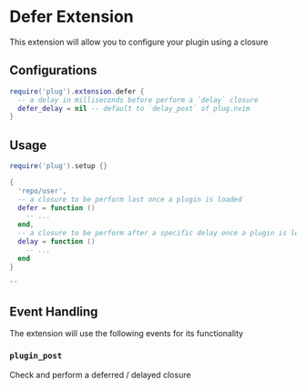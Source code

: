 # Defer Extension

This extension will allow you to configure your plugin using a closure

## Configurations

```lua
require('plug').extension.defer {
  -- a delay in milliseconds before perform a `delay` closure
  defer_delay = nil -- default to `delay_post` of plug.nvim
}
```

## Usage

```lua
require('plug').setup {}

{
  'repo/user',
  -- a closure to be perform last once a plugin is loaded
  defer = function ()
    -- ...
  end,
  -- a closure to be perform after a specific delay once a plugin is loaded
  delay = function ()
    -- ...
  end
}

''
```

## Event Handling

The extension will use the following events for its functionality

### `plugin_post`

Check and perform a deferred / delayed closure

